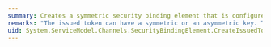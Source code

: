 ```yaml
---
summary: Creates a symmetric security binding element that is configured to require client authentication based on an issued token and server authentication based on the server certificate.
remarks: "The issued token can have a symmetric or an asymmetric key. The client authenticates the server using the SOAP-level SSL protocol.  \n  \n Both overloads use a <xref:System.ServiceModel.Security.Tokens.IssuedSecurityTokenParameters> parameter. One of them includes a parameter that specifies whether cancellation is required."
uid: System.ServiceModel.Channels.SecurityBindingElement.CreateIssuedTokenForSslBindingElement*
---
```

